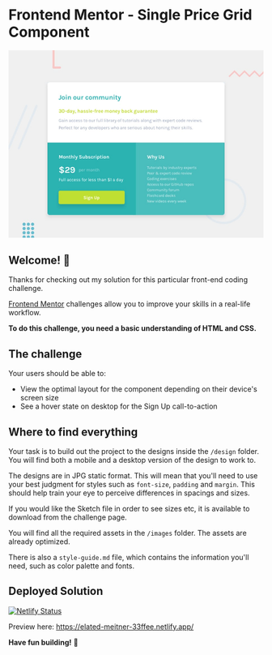 # Frontend Mentor - Single Price Grid Component

![Design preview for the Single Price Grid Component coding challenge](./design/desktop-preview.jpg)

## Welcome! 👋

Thanks for checking out my solution for this particular front-end coding challenge.

[Frontend Mentor](https://www.frontendmentor.io) challenges allow you to improve your skills in a real-life workflow.

**To do this challenge, you need a basic understanding of HTML and CSS.**

## The challenge

Your users should be able to:

- View the optimal layout for the component depending on their device's screen size
- See a hover state on desktop for the Sign Up call-to-action


## Where to find everything

Your task is to build out the project to the designs inside the `/design` folder. You will find both a mobile and a desktop version of the design to work to.

The designs are in JPG static format. This will mean that you'll need to use your best judgment for styles such as `font-size`, `padding` and `margin`. This should help train your eye to perceive differences in spacings and sizes.

If you would like the Sketch file in order to see sizes etc, it is available to download from the challenge page.

You will find all the required assets in the `/images` folder. The assets are already optimized.

There is also a `style-guide.md` file, which contains the information you'll need, such as color palette and fonts.

## Deployed Solution

[![Netlify Status](https://api.netlify.com/api/v1/badges/748d4628-728b-473b-98cc-1fc619ddd879/deploy-status)](https://app.netlify.com/sites/elated-meitner-33ffee/deploys)

Preview here: https://elated-meitner-33ffee.netlify.app/

**Have fun building!** 🚀



